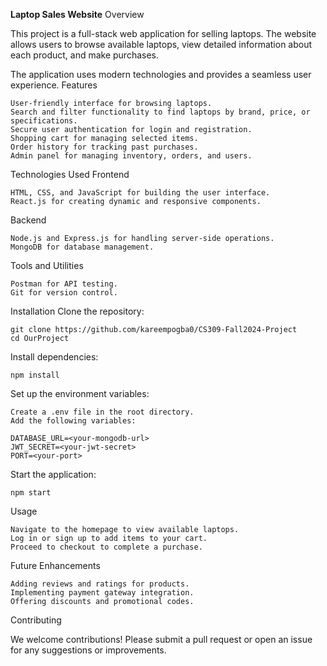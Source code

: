 **Laptop Sales Website**
Overview

This project is a full-stack web application for selling laptops. The website allows users to browse available laptops, view detailed information about each product, and make purchases.

The application uses modern technologies and provides a seamless user experience.
Features

    User-friendly interface for browsing laptops.
    Search and filter functionality to find laptops by brand, price, or specifications.
    Secure user authentication for login and registration.
    Shopping cart for managing selected items.
    Order history for tracking past purchases.
    Admin panel for managing inventory, orders, and users.

Technologies Used
Frontend

    HTML, CSS, and JavaScript for building the user interface.
    React.js for creating dynamic and responsive components.

Backend

    Node.js and Express.js for handling server-side operations.
    MongoDB for database management.

Tools and Utilities

    Postman for API testing.
    Git for version control.

Installation
Clone the repository:

    git clone https://github.com/kareempogba0/CS309-Fall2024-Project
    cd OurProject

Install dependencies:

    npm install

Set up the environment variables:

    Create a .env file in the root directory.
    Add the following variables:

    DATABASE_URL=<your-mongodb-url>
    JWT_SECRET=<your-jwt-secret>
    PORT=<your-port>

Start the application:

    npm start

Usage

    Navigate to the homepage to view available laptops.
    Log in or sign up to add items to your cart.
    Proceed to checkout to complete a purchase.

Future Enhancements

    Adding reviews and ratings for products.
    Implementing payment gateway integration.
    Offering discounts and promotional codes.

Contributing

We welcome contributions! Please submit a pull request or open an issue for any suggestions or improvements.
